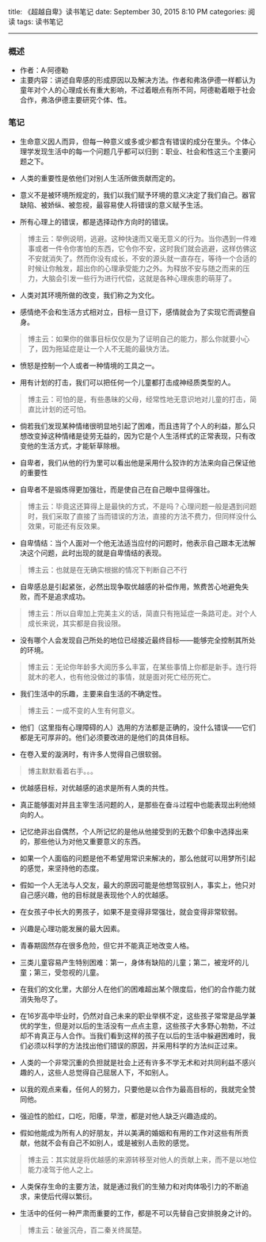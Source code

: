 title: 《超越自卑》读书笔记
date: September 30, 2015 8:10 PM
categories: 阅读
tags: 读书笔记

---
### 概述
* 作者：A·阿德勒
* 主要内容：讲述自卑感的形成原因以及解决方法。作者和弗洛伊德一样都认为童年对个人的心理成长有重大影响，不过着眼点有所不同，阿德勒着眼于社会合作，弗洛伊德主要研究个体、性。

<!--more-->
### 笔记
* 生命意义因人而异，但每一种意义或多或少都含有错误的成分在里头。个体心理学发现生活中的每一个问题几乎都可以归到：职业、社会和性这三个主要问题之下。

* 人类的重要性是依他们对别人生活所做贡献而定的。


* 意义不是被环境所规定的，我们以我们赋予环境的意义决定了我们自己。器官缺陷、被娇纵、被忽视，最容易使人将错误的意义赋予生活。


* 所有心理上的错误，都是选择动作方向时的错误。
> 博主云：举例说明，逃避。这种快速而又毫无意义的行为。当你遇到一件难事或者一件令你害怕的东西，它令你不安，这时我们就会逃避，这样仿佛这不安就消失了。然而你没有成长，不安的源头就一直存在，等待一个合适的时候让你触发，超出你的心理承受能力之外。为释放不安与随之而来的压力，大脑会引发一些行为进行代偿，这就是各种心理疾患的萌芽了。

* 人类对其环境所做的改变，我们称之为文化。


* 感情绝不会和生活方式相对立，目标一旦订下，感情就会为了实现它而调整自身。
> 博主云：如果你的做事目标仅仅是为了证明自己的能力，那么你就要小心了，因为拖延症是让一个人不无能的最快方法。

* 愤怒是控制一个人或者一种情境的工具之一。


* 用有计划的打击，我们可以把任何一个儿童都打击成神经质类型的人。
> 博主云：可怕的是，有些愚昧的父母，经常性地无意识地对儿童的打击，简直比计划的还可怕。
* 倘若我们发现某种情绪很明显地引起了困难，而且违背了个人的利益，那么只想改变掉这种情绪是徒劳无益的，因为它是个人生活样式的正常表现，只有改变他的生活方式，才能斩草除根。


* 自卑者，我们从他的行为里可以看出他是采用什么狡诈的方法来向自己保证他的重要性


* 自卑者不是锻炼得更加强壮，而是使自己在自己眼中显得强壮。
> 博主云：毕竟这还算得上是最快的方式，不是吗？心理问题一般是遇到问题时，我们采取了直接了当而错误的方法，直接的方法不费力，但同样没什么效果，可能还有反效果。
* 自卑情结：当个人面对一个他无法适当应付的问题时，他表示自己跟本无法解决这个问题，此时出现的就是自卑情结的表现。
> 博主云：也就是在无确实根据的情况下判断自己不行
* 自卑感总是引起紧张，必然出现争取优越感的补偿作用，煞费苦心地避免失败，而不是追求成功。
> 博主云：所以自卑加上完美主义的话，简直只有拖延症一条路可走。对个人成长来说，其实都是自我设限。
* 没有哪个人会发现自己所处的地位已经接近最终目标——能够完全控制其所处的环境。
> 博主云：无论你年龄多大阅历多么丰富，在某些事情上你都是新手。连行将就木的老人，也有他没做过的事情，就是面对死亡经历死亡。
* 我们生活中的乐趣，主要来自生活的不确定性。
> 博主云：一成不变的人生有何意义。
* 他们（这里指有心理障碍的人）选用的方法都是正确的，没什么错误——它们都是无可厚非的。他们必须要改进的是他们的具体目标。

* 在卷入爱的漩涡时，有许多人觉得自己很软弱。
> 博主默默看着右手。。。
* 优越感目标，对优越感的追求是所有人类的共性。

* 真正能够面对并且主宰生活问题的人，是那些在奋斗过程中也能表现出利他倾向的人。


* 记忆绝非出自偶然，个人所记忆的是他从他接受到的无数个印象中选择出来的，那些他认为对他又重要意义的东西。


* 如果一个人面临的问题是他不希望用常识来解决的，那么他就可以用梦所引起的感觉，来坚持他的态度。


* 假如一个人无法与人交友，最大的原因可能是他想驾驭别人，事实上，他只对自己感兴趣，他的目标就是表现他个人的优越感。


* 在女孩子中长大的男孩子，如果不是变得非常强壮，就会变得非常软弱。


* 兴趣是心理功能发展的最大因素。


* 青春期固然存在很多危险，但它并不能真正地改变人格。


* 三类儿童容易产生特别困难：第一，身体有缺陷的儿童；第二，被宠坏的儿童；第三，受忽视的儿童。


* 在我们的文化里，大部分人在他们的困难超出某个限度后，他们的合作能力就消失殆尽了。


* 在16岁高中毕业时，仍然对自己未来的职业举棋不定，这些孩子常常是品学兼优的学生，但是对以后的生活没有一点点主意，这些孩子大多野心勃勃，不过却不肯真正与人合作。当我们看到这样的孩子在以后的生活中躲避困难时，我们必须以科学的方法找出他们错误的原因，并采用科学的方法纠正过来。


* 人类的一个非常沉重的负担就是社会上还有许多不学无术和对共同利益不感兴趣的人，这些人总觉得自己屈居人下，不如别人。


* 以我的观点来看，任何人的努力，只要他是以合作为最高目标的，我就完全赞同他。


* 强迫性的脸红，口吃，阳痿，早泄，都是对他人缺乏兴趣造成的。


* 假如他能成为所有人的好朋友，并以美满的婚姻和有用的工作对这些有所贡献，他就不会有自己不如别人，或是被别人击败的感觉。
> 博主云：其实就是将优越感的来源转移至对他人的贡献上来，而不是以地位能力凌驾于他人之上。


* 人类保存生命的主要方法，就是通过我们的生殖力和对肉体吸引力的不断追求，来使后代得以繁衍。


* 生活中的任何一种严肃而重要的工作，都是不可以先替自己安排脱身之计的。
> 博主云：破釜沉舟，百二秦关终属楚。